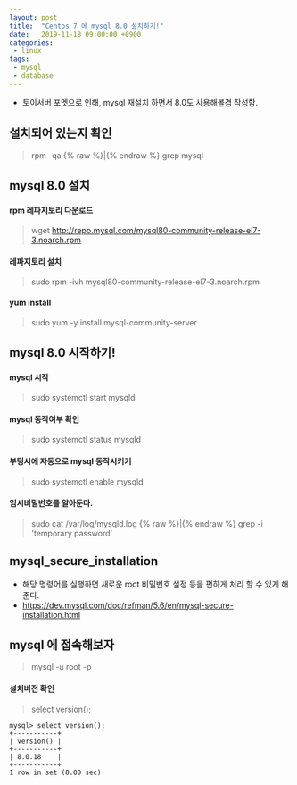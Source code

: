 ```yaml
---
layout: post
title:  "Centos 7 에 mysql 8.0 설치하기!"
date:   2019-11-18 09:00:00 +0900
categories:
 - linux
tags: 
 - mysql
 - database
---
```

- 토이서버 포멧으로 인해, mysql 재설치 하면서 8.0도 사용해볼겸 작성함.

## 설치되어 있는지 확인
> rpm -qa {% raw %}\|{% endraw %} grep mysql

## mysql 8.0 설치

#### rpm 레파지토리 다운로드
> wget http://repo.mysql.com/mysql80-community-release-el7-3.noarch.rpm

#### 레파지토리 설치
> sudo rpm -ivh mysql80-community-release-el7-3.noarch.rpm

#### yum install
> sudo yum -y install mysql-community-server

## mysql 8.0 시작하기!

#### mysql 시작
> sudo systemctl start mysqld

#### mysql 동작여부 확인
> sudo systemctl status mysqld

#### 부팅시에 자동으로 mysql 동작시키기
> sudo systemctl enable mysqld

#### 임시비밀번호를 알아둔다.
> sudo cat /var/log/mysqld.log {% raw %}\|{% endraw %} grep -i 'temporary password' 

## mysql_secure_installation
- 해당 명령어를 실행하면 새로운 root 비밀번호 설정 등을 편하게 처리 할 수 있게 해준다. 
- https://dev.mysql.com/doc/refman/5.6/en/mysql-secure-installation.html    

## mysql 에 접속해보자
> mysql -u root -p

#### 설치버전 확인
> select version();

```
mysql> select version();
+-----------+
| version() |
+-----------+
| 8.0.18    |
+-----------+
1 row in set (0.00 sec)
```

